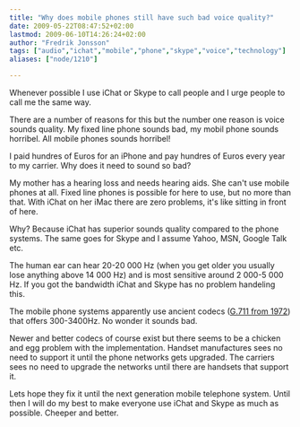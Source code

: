 ```yaml
---
title: "Why does mobile phones still have such bad voice quality?"
date: 2009-05-22T08:47:52+02:00
lastmod: 2009-06-10T14:26:24+02:00
author: "Fredrik Jonsson"
tags: ["audio","ichat","mobile","phone","skype","voice","technology"]
aliases: ["node/1210"]

---
```




Whenever possible I use iChat or Skype to call people and I urge people to call me the same way.

There are a number of reasons for this but the number one reason is voice sounds quality. My fixed line phone sounds bad, my mobil phone sounds horribel. All mobile phones sounds horribel! 

I paid hundres of Euros for an iPhone and pay hundres of Euros every year to my carrier. Why does it need to sound so bad?

My mother has a hearing loss and needs hearing aids. She can't use mobile phones at all. Fixed line phones is possible for here to use, but no more than that. With iChat on her iMac there are zero problems, it's like sitting in front of here.

Why? Because iChat has superior sounds quality compared to the phone systems. The same goes for Skype and I assume Yahoo, MSN, Google Talk etc.

The human ear can hear 20-20 000 Hz (when you get older you usually lose anything above 14 000 Hz) and is most sensitive around 2 000-5 000 Hz. If you got the bandwidth iChat and Skype has no problem handeling this.

The mobile phone systems apparently use ancient codecs ([G.711 from 1972](http://en.wikipedia.org/wiki/G.711)) that offers 300-3400Hz. No wonder it sounds bad.

Newer and better codecs of course exist but there seems to be a chicken and egg problem with the implementation. Handset manufactures sees no need to support it until the phone networks gets upgraded. The carriers sees no need to upgrade the networks until there are handsets that support it.

Lets hope they fix it until the next generation mobile telephone system. Until then I will do my best to make everyone use iChat and Skype as much as possible. Cheeper and better.

